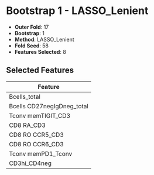 # Bootstrap 1 - LASSO_Lenient

- **Outer Fold**: 17
- **Bootstrap**: 1
- **Method**: LASSO_Lenient
- **Fold Seed**: 58
- **Features Selected**: 8

## Selected Features

| Feature |
|---------|
| Bcells_total |
| Bcells CD27negIgDneg_total |
| Tconv memTIGIT_CD3 |
| CD8 RA_CD3 |
| CD8 RO CCR5_CD3 |
| CD8 RO CCR6_CD3 |
| Tconv memPD1_Tconv |
| CD3hi_CD4neg |
